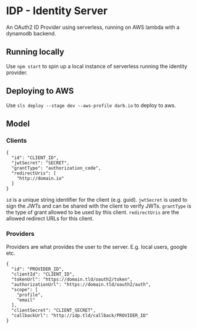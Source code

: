 # IDP - Identity Server

An OAuth2 ID Provider using serverless, running on AWS lambda with a dynamodb backend.

## Running locally

Use `npm start` to spin up a local instance of serverless running the identity provider.

## Deploying to AWS

Use `sls deploy --stage dev --aws-profile darb.io` to deploy to aws.

## Model

### Clients

```
{
  "id": "CLIENT_ID",
  "jwtSecret": "SECRET",
  "grantType": "authorization_code",
  "redirectUris": [
    "http://domain.io"
  ]
}
```

`id` is a unique string identifier for the client (e.g. guid).
`jwtSecret` is used to sign the JWTs and can be shared with the client to verify JWTs.
`grantType` is the type of grant allowed to be used by this client.
`redirectUris` are the allowed redirect URLs for this client.

### Providers

Providers are what provides the user to the server. E.g. local users, google etc.

```
{
  "id": "PROVIDER_ID",
  "clientId": "CLIENT_ID",
  "tokenUrl": "https://domain.tld/oauth2/token",
  "authorizationUrl": "https://domain.tld/oauth2/auth",
  "scope": [
    "profile",
    "email"
  ],
  "clientSecret": "CLIENT_SECRET",
  "callbackUrl": "http://idp.tld/callback/PROVIDER_ID"
}
```
